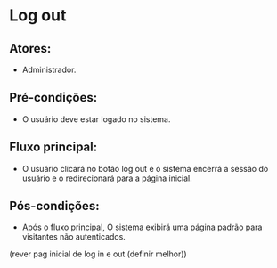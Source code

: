 # Log out

## Atores:
- Administrador.

## Pré-condições:
- O usuário deve estar logado no sistema.

## Fluxo principal:
- O usuário clicará no botão log out e o sistema encerrá a sessão do usuário e o redirecionará para a página inicial.

## Pós-condições:
- Após o fluxo principal, O sistema exibirá uma página padrão para visitantes não autenticados.

(rever pag inicial de log in e out (definir melhor))
